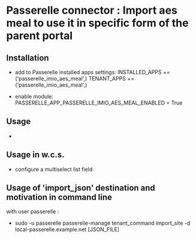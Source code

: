 Passerelle connector : Import aes meal to use it in specific form of the parent portal
=============================================================================================

Installation
------------

 - add to Passerelle installed apps settings:
   INSTALLED_APPS += ('passerelle_imio_aes_meal',)
   TENANT_APPS += ('passerelle_imio_aes_meal',)


 - enable module:
   PASSERELLE_APP_PASSERELLE_IMIO_AES_MEAL_ENABLED = True


Usage
-----

 -


Usage in w.c.s.
---------------

 - configure a multiselect list field


Usage of 'import_json' destination and motivation in command line
-----------------------------------------------------------------
with user passerelle :
- sudo -u passerelle passerelle-manage tenant_command import_site -d local-passerelle.example.net [JSON_FILE]
